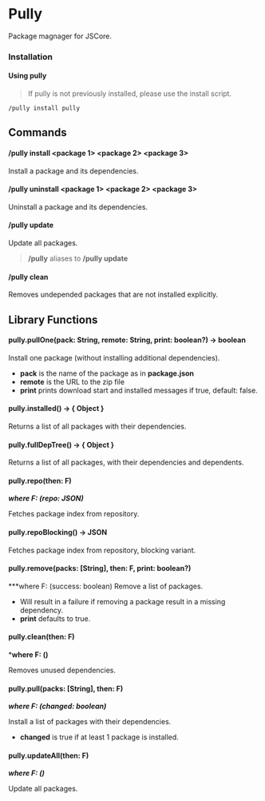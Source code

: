 # Pully

Package magnager for JSCore.

### Installation

#### Using pully

> If pully is not previously installed, please use the install script.

```
/pully install pully
```

## Commands

#### /pully install &lt;package 1&gt; &lt;package 2&gt; &lt;package 3&gt;

Install a package and its dependencies.

#### /pully uninstall &lt;package 1&gt; &lt;package 2&gt; &lt;package 3&gt;

Uninstall a package and its dependencies.

#### /pully update

Update all packages.

> **/pully** aliases to **/pully update**

#### /pully clean

Removes undepended packages that are not installed explicitly.

## Library Functions

#### pully.pullOne(pack: String, remote: String, print: boolean?) → boolean

Install one package (without installing additional dependencies).

- **pack** is the name of the package as in **package.json**
- **remote** is the URL to the zip file
- **print** prints download start and installed messages if true, default: false.

#### pully.installed() → { Object }

Returns a list of all packages with their dependencies.

#### pully.fullDepTree() → { Object }

Returns a list of all packages, with their dependencies and dependents.

#### pully.repo(then: F)
***where F: (repo: JSON)***

Fetches package index from repository.

#### pully.repoBlocking() → JSON

Fetches package index from repository, blocking variant.

#### pully.remove(packs: [String], then: F, print: boolean?)
***where F: (success: boolean)
Remove a list of packages.

- Will result in a failure if removing a package result in a missing dependency.
- **print** defaults to true.

#### pully.clean(then: F)
***where F: ()**

Removes unused dependencies.

#### pully.pull(packs: [String], then: F)
***where F: (changed: boolean)***

Install a list of packages with their dependencies.

- **changed** is true if at least 1 package is installed.

#### pully.updateAll(then: F)
***where F: ()***

Update all packages.
